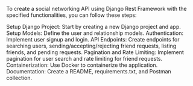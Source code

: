 To create a social networking API using Django Rest Framework with the specified functionalities, you can follow these steps:

Setup Django Project: Start by creating a new Django project and app.
Setup Models: Define the user and relationship models.
Authentication: Implement user signup and login.
API Endpoints: Create endpoints for searching users, sending/accepting/rejecting friend requests, listing friends, and pending requests.
Pagination and Rate Limiting: Implement pagination for user search and rate limiting for friend requests.
Containerization: Use Docker to containerize the application.
Documentation: Create a README, requirements.txt, and Postman collection.
